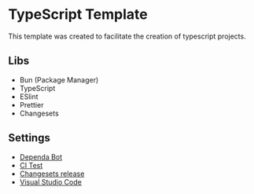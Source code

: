 # TypeScript Template

This template was created to facilitate the creation of typescript projects.

## Libs

- Bun (Package Manager)
- TypeScript
- ESlint
- Prettier
- Changesets

## Settings

- [Dependa Bot](./.github/dependabot.yml)
- [CI Test](./.github/workflows/ci.yml)
- [Changesets release](./.github/workflows/release.yml)
- [Visual Studio Code](./.vscode/launch.json)

